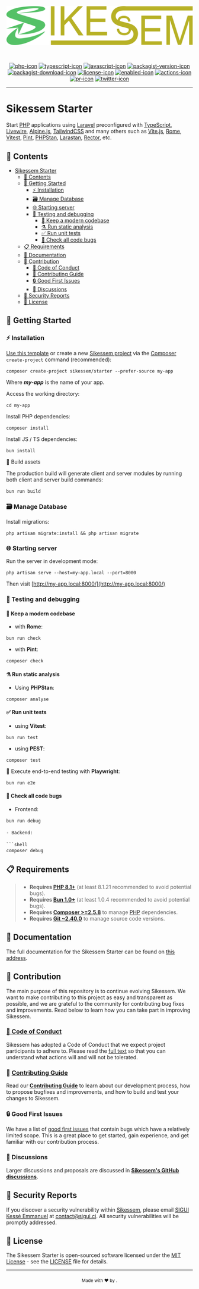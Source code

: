 <div align="center">

[![sikessem-logo]][sikessem-link]

<br/>

[![php-icon]][php-link]
[![typescript-icon]][typescript-link]
[![javascript-icon]][javascript-link]
[![packagist-version-icon]][packagist-version-link]
[![packagist-download-icon]][packagist-download-link]
[![license-icon]][license-link]
[![enabled-icon]][enabled-link]
[![actions-icon]][actions-link]
[![pr-icon]][pr-link]
[![twitter-icon]][twitter-link]

</div>

[sikessem-logo]: https://github.com/sikessem/art/blob/HEAD/images/sikessem.svg
[sikessem-link]: https://github.com/sikessem "Sikessem"

[php-icon]: https://img.shields.io/badge/PHP-ccc.svg?style=flat&logo=php
[php-link]: https://github.com/sikessem/starter/search?l=php "PHP code"

[typescript-icon]: https://img.shields.io/badge/TypeScript-294E80.svg?logo=typescript
[typescript-link]:  https://github.com/sikessem/starter/search?l=typescript "TypeScript code"

[javascript-icon]: https://img.shields.io/badge/JavaScript-yellow.svg?logo=javascript
[javascript-link]:  https://github.com/sikessem/starter/search?l=javascript "JavaScript code"

[packagist-version-icon]: https://img.shields.io/packagist/v/sikessem/starter
[packagist-version-link]: https://packagist.org/packages/sikessem/starter "Starter Releases"

[packagist-download-icon]: https://img.shields.io/packagist/dt/sikessem/starter
[packagist-download-link]: https://packagist.org/packages/sikessem/starter "Starter Downloads"

[enabled-icon]: https://img.shields.io/badge/Starter-enabled-brightgreen.svg?style=flat
[enabled-link]: https://github.com/sikessem/starter "Starter enabled"

[actions-icon]: https://github.com/sikessem/starter/workflows/CI/badge.svg
[actions-link]: https://github.com/sikessem/starter/actions "Starter status"

[pr-icon]: https://img.shields.io/badge/PRs-welcome-brightgreen.svg?color=brightgreen
[pr-link]: https://github.com/sikessem/.github/blob/HEAD/CONTRIBUTING.md "PRs welcome!"

[twitter-icon]: https://img.shields.io/twitter/follow/sikessem_tweets.svg?label=@sikessem_tweets
[twitter-link]: https://twitter.com/intent/follow?screen_name=sikessem_tweets "Ping Sikessem"

[license-icon]: https://img.shields.io/badge/license-MIT-blue.svg
[license-link]: https://github.com/sikessem/starter/blob/HEAD/LICENSE "Starter License"
[conduct-link]: https://github.com/sikessem/starter/blob/HEAD/CODE_OF_CONDUCT.md
[discuss-link]: https://github.com/orgs/sikessem/discussions
[docs-link]: https://github.com/sikessem/starter#readme "Starter Documentation"

[php-home]: https://php.net
[laravel-home]: https://laravel.com "Laravel"
[livewire-home]: https://laravel-livewire.com "Laravel Livewire"
[typescript-home]: https://www.typescriptlang.org "TypeScript"
[alpinejs-home]: https://alpinejs.dev "Alpine.js"
[tailwindcss-home]: https://tailwindcss.com "TailwindCSS"
[vitejs-home]: https://vitejs.dev "Vite.js"
[rome-home]: https://rome.tools "Rome"
[vitest-home]: https://vitest.dev "Vitest"
[pint-home]: https://github.com/laravel/pint "Laravel Pint"
[phpstan-home]: https://phpstan.org "PHPStan"
[larastan-home]: https://github.com/nunomaduro/larastan "Larastan"
[rector-home]: https://getrector.com "Rector"

***

# Sikessem Starter

Start [PHP][php-home] applications using [Laravel][laravel-home] preconfigured with [TypeScript][typescript-home], [Livewire][livewire-home], [Alpine.js][alpinejs-home], [TailwindCSS][tailwindcss-home] and many others such as [Vite.js][vitejs-home], [Rome][rome-home], [Vitest][vitest-home], [Pint][pint-home], [PHPStan][phpstan-home], [Larastan][larastan-home], [Rector][rector-home], etc.

## 🔖 Contents

- [Sikessem Starter](#sikessem-starter)
  - [🔖 Contents](#-contents)
  - [🎉 Getting Started](#-getting-started)
    - [⚡️ Installation](#️-installation)
    - [🗃️ Manage Database](#️-manage-database)
    - [🌐 Starting server](#-starting-server)
    - [🧪 Testing and debugging](#-testing-and-debugging)
      - [🧹 Keep a modern codebase](#-keep-a-modern-codebase)
      - [⚗️ Run static analysis](#️-run-static-analysis)
      - [✅ Run unit tests](#-run-unit-tests)
      - [🐛 Check all code bugs](#-check-all-code-bugs)
  - [📋 Requirements](#-requirements)
  - [📖 Documentation](#-documentation)
  - [👏 Contribution](#-contribution)
    - [👷 Code of Conduct](#-code-of-conduct)
    - [👥 Contributing Guide](#-contributing-guide)
    - [🔒️ Good First Issues](#️-good-first-issues)
    - [💬 Discussions](#-discussions)
  - [🔐 Security Reports](#-security-reports)
  - [📄 License](#-license)

## 🎉 Getting Started

### ⚡️ Installation

[Use this template](https://github.com/sikessem/starter/generate) or create a new [Sikessem project](https://packagist.org/packages/sikessem/starter) via the [Composer](https://getcomposer.org/) `create-project` command (recommended):

```shell
composer create-project sikessem/starter --prefer-source my-app
```

Where ***my-app*** is the name of your app.

Access the working directory:

```shell
cd my-app 
```

Install PHP dependencies:

```shell
composer install
```

Install JS / TS dependencies:

```shell
bun install
```

🍱 Build assets

The production build will generate client and server modules by running both client and server build commands:

```shell
bun run build
```

### 🗃️ Manage Database

Install migrations:

```shell
php artisan migrate:install && php artisan migrate
```

### 🌐 Starting server

Run the server in development mode:

```shell
php artisan serve --host=my-app.local --port=8000
```

Then visit [http://my-app.local:8000/](http://my-app.local:8000/)

### 🧪 Testing and debugging

#### 🧹 Keep a modern codebase

- with **Rome**:

```shell
bun run check
```

- with **Pint**:

```shell
composer check
```

#### ⚗️ Run static analysis

- Using **PHPStan**:

```shell
composer analyse
```

#### ✅ Run unit tests

- using **Vitest**:

```shell
bun run test
```

- using **PEST**:

```shell
composer test
```

🚀 Execute end-to-end testing with **Playwright**:

```shell
bun run e2e
```

#### 🐛 Check all code bugs

- Frontend:

```shell
bun run debug

- Backend:

```shell
composer debug
```

## 📋 Requirements

> - **Requires [PHP 8.1+](https://php.net/releases/)** (at least 8.1.21 recommended to avoid potential bugs).
> - **Requires [Bun 1.0+](https://bun.sh/)** (at least 1.0.4 recommended to avoid potential bugs).
> - **Requires [Composer >=2.5.8](https://getcomposer.org/)** to manage [PHP][php-link] dependencies.
> - **Requires [Git ~2.40.0](https://git-scm.com/)** to manage source code versions.

## 📖 Documentation

The full documentation for the Sikessem Starter can be found on [this address][docs-link].

## 👏 Contribution

The main purpose of this repository is to continue evolving Sikessem. We want to make contributing to this project as easy and transparent as possible, and we are grateful to the community for contributing bug fixes and improvements. Read below to learn how you can take part in improving Sikessem.

### [👷 Code of Conduct][conduct-link]

Sikessem has adopted a Code of Conduct that we expect project participants to adhere to.
Please read the [full text][conduct-link] so that you can understand what actions will and will not be tolerated.

### 👥 [Contributing Guide][pr-link]

Read our [**Contributing Guide**][pr-link] to learn about our development process, how to propose bugfixes and improvements, and how to build and test your changes to Sikessem.

### 🔒️ Good First Issues

We have a list of [good first issues][gfi] that contain bugs which have a relatively limited scope. This is a great place to get started, gain experience, and get familiar with our contribution process.

[gfi]: https://github.com/sikessem/starter/labels/good%20first%20issue

### 💬 Discussions

Larger discussions and proposals are discussed in [**Sikessem's GitHub discussions**][discuss-link].

## 🔐 Security Reports

If you discover a security vulnerability within [Sikessem](https://sikessem.com), please email [SIGUI Kessé Emmanuel](https://github.com/siguici) at [contact@sigui.ci](mailto:contact@sigui.ci). All security vulnerabilities will be promptly addressed.

## 📄 License

The Sikessem Starter is open-sourced software licensed under the  [MIT License](https://opensource.org/licenses/MIT) - see the [LICENSE][license-link] file for details.

***

<div align="center"><sub>Made with ❤︎ by <a href="https://twitter.com/intent/follow?screen_name=siguici" style="content:url(https://img.shields.io/twitter/follow/siguici.svg?label=@siguici);margin-bottom:-6px">@siguici</a>.</sub></div>
